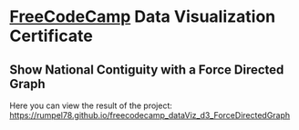 # [FreeCodeCamp](https://www.freecodecamp.com) Data Visualization Certificate
##  Show National Contiguity with a Force Directed Graph

Here you can view the result of the project: https://rumpel78.github.io/freecodecamp_dataViz_d3_ForceDirectedGraph
